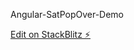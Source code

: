 Angular-SatPopOver-Demo

[Edit on StackBlitz ⚡️](https://stackblitz.com/edit/ncstate-sat-popover-issues-vum4ew)
